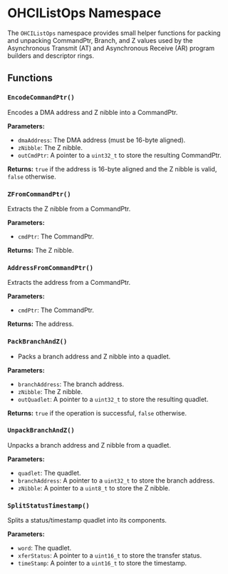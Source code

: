 # OHCIListOps Namespace

The `OHCIListOps` namespace provides small helper functions for packing and unpacking CommandPtr, Branch, and Z values used by the Asynchronous Transmit (AT) and Asynchronous Receive (AR) program builders and descriptor rings.

## Functions

### `EncodeCommandPtr()`

Encodes a DMA address and Z nibble into a CommandPtr.

**Parameters:**

*   `dmaAddress`: The DMA address (must be 16-byte aligned).
*   `zNibble`: The Z nibble.
*   `outCmdPtr`: A pointer to a `uint32_t` to store the resulting CommandPtr.

**Returns:** `true` if the address is 16-byte aligned and the Z nibble is valid, `false` otherwise.

### `ZFromCommandPtr()`

Extracts the Z nibble from a CommandPtr.

**Parameters:**

*   `cmdPtr`: The CommandPtr.

**Returns:** The Z nibble.

### `AddressFromCommandPtr()`

Extracts the address from a CommandPtr.

**Parameters:**

*   `cmdPtr`: The CommandPtr.

**Returns:** The address.

### `PackBranchAndZ()`

- Packs a branch address and Z nibble into a quadlet.

**Parameters:**

*   `branchAddress`: The branch address.
*   `zNibble`: The Z nibble.
*   `outQuadlet`: A pointer to a `uint32_t` to store the resulting quadlet.

**Returns:** `true` if the operation is successful, `false` otherwise.

### `UnpackBranchAndZ()`

Unpacks a branch address and Z nibble from a quadlet.

**Parameters:**

*   `quadlet`: The quadlet.
*   `branchAddress`: A pointer to a `uint32_t` to store the branch address.
*   `zNibble`: A pointer to a `uint8_t` to store the Z nibble.

### `SplitStatusTimestamp()`

Splits a status/timestamp quadlet into its components.

**Parameters:**

*   `word`: The quadlet.
*   `xferStatus`: A pointer to a `uint16_t` to store the transfer status.
*   `timeStamp`: A pointer to a `uint16_t` to store the timestamp.
